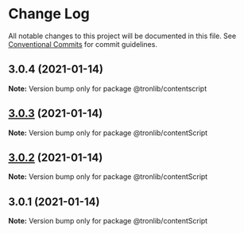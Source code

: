# Change Log

All notable changes to this project will be documented in this file.
See [Conventional Commits](https://conventionalcommits.org) for commit guidelines.

## 3.0.4 (2021-01-14)

**Note:** Version bump only for package @tronlib/contentscript





## [3.0.3](https://github.com/Onotoko/tronlib/compare/@tronlib/contentScript@3.0.2...@tronlib/contentScript@3.0.3) (2021-01-14)

**Note:** Version bump only for package @tronlib/contentScript





## [3.0.2](https://github.com/Onotoko/tronlib/compare/@tronlib/contentScript@3.0.1...@tronlib/contentScript@3.0.2) (2021-01-14)

**Note:** Version bump only for package @tronlib/contentScript





## 3.0.1 (2021-01-14)

**Note:** Version bump only for package @tronlib/contentScript
